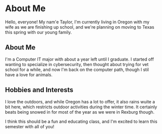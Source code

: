# About Me

Hello, everyone! My nam'e Taylor, I'm currently living
in Oregon with my wife as we are finishing up school,
and we're planning on moving to Texas this spring with
our young family.

## About Me

I'm a Computer IT major with about a year left until I graduate. I started off wanting to specialize in cybersecurity, then thought about trying for vet school for a while, and now I'm back on the computer path, though I stil have a love for animals.

## Hobbies and Interests

I love the outdoors, and while Oregon has a lot to offer, it also rains wuite a bit here, which restricts outdoor activities during the winter time.  It certainly beats being snowed in for most of the year as we were in Rexburg though.


I think this should be a fun and educating class, and I'm excited to learn this semester with all of you!